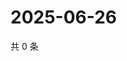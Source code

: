 # 2025-06-26

共 0 条

<!-- BEGIN ZHIHUQUESTIONS -->
<!-- 最后更新时间 Thu Jun 26 2025 14:17:34 GMT+0800 (China Standard Time) -->

<!-- END ZHIHUQUESTIONS -->
